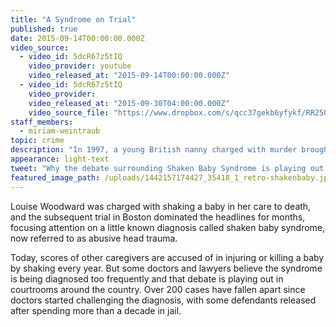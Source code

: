```yaml
---
title: "A Syndrome on Trial"
published: true
date: 2015-09-14T00:00:00.000Z
video_source:
  - video_id: 5dcR67z5tIQ
    video_provider: youtube
    video_released_at: "2015-09-14T00:00:00.000Z"
  - video_id: 5dcR67z5tIQ
    video_provider:
    video_released_at: "2015-09-30T04:00:00.000Z"
    video_source_file: "https://www.dropbox.com/s/qcc37gekb6yfykf/RR250_DOC_MASTER_09_11_2015_SHAKEN_BABY-H264_1080p.mov?dl=0"
staff_members:
  - miriam-weintraub
topic: crime
description: "In 1997, a young British nanny charged with murder brought shaken baby syndrome into the national spotlight, and raised a scientific debate that continues to shape child abuse cases today."
appearance: light-text
tweet: "Why the debate surrounding Shaken Baby Syndrome is playing out in courtrooms across the country."
featured_image_path: /uploads/1442157174427_35418_1_retro-shakenbaby.jpg
---
```


Louise Woodward was charged with shaking a baby in her care to death, and the subsequent trial in Boston dominated the headlines for months, focusing attention on a little known diagnosis called shaken baby syndrome, now referred to as abusive head trauma.

Today, scores of other caregivers are accused of in injuring or killing a baby by shaking every year. But some doctors and lawyers believe the syndrome is being diagnosed too frequently and that debate is playing out in courtrooms around the country. Over 200 cases have fallen apart since doctors started challenging the diagnosis, with some defendants released after spending more than a decade in jail.

